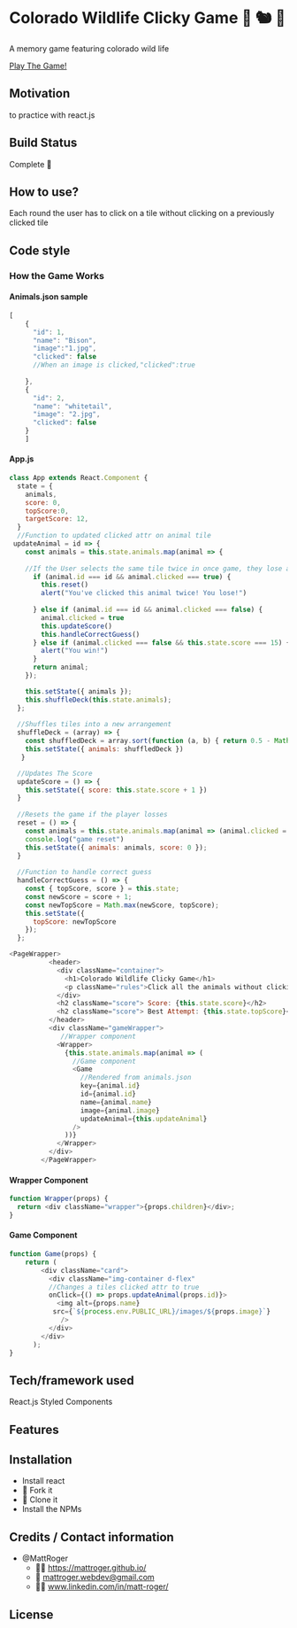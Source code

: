 # Colorado Wildlife Clicky Game :deer: :chipmunk:	:eagle:	
A memory game featuring colorado wild life

[Play The Game!](https://clickygame9999.herokuapp.com/)

## Motivation
to practice with react.js

## Build Status
Complete :checkered_flag:

## How to use?
Each round the user has to click on a tile without clicking on a previously clicked tile

## Code style

### How the Game Works
#### Animals.json sample
```javascript
[
    {
      "id": 1,
      "name": "Bison",
      "image":"1.jpg",
      "clicked": false
      //When an image is clicked,"clicked":true
      
    },
    {
      "id": 2,
      "name": "whitetail",
      "image": "2.jpg",
      "clicked": false
    }
    ]
````
#### App.js

````javascript
class App extends React.Component {
  state = {
    animals,
    score: 0,
    topScore:0,
    targetScore: 12,
  }
  //Function to updated clicked attr on animal tile
 updateAnimal = id => {
    const animals = this.state.animals.map(animal => {
    
    //If the User selects the same tile twice in once game, they lose and the game is reset
      if (animal.id === id && animal.clicked === true) {
        this.reset()
        alert("You've clicked this animal twice! You lose!")
        
      } else if (animal.id === id && animal.clicked === false) {
        animal.clicked = true
        this.updateScore()
        this.handleCorrectGuess()
      } else if (animal.clicked === false && this.state.score === 15) {
        alert("You win!")
      }
      return animal;
    });

    this.setState({ animals });
    this.shuffleDeck(this.state.animals);
  };
  
  //Shuffles tiles into a new arrangement
  shuffleDeck = (array) => {
    const shuffledDeck = array.sort(function (a, b) { return 0.5 - Math.random() });
    this.setState({ animals: shuffledDeck })
   }

  //Updates The Score
  updateScore = () => {
    this.setState({ score: this.state.score + 1 })
  }
  
  //Resets the game if the player losses
  reset = () => {
    const animals = this.state.animals.map(animal => (animal.clicked = false))
    console.log("game reset")
    this.setState({ animals: animals, score: 0 });
  }
  
  //Function to handle correct guess
  handleCorrectGuess = () => {
    const { topScore, score } = this.state;
    const newScore = score + 1;
    const newTopScore = Math.max(newScore, topScore);
    this.setState({           
      topScore: newTopScore
    });
  };

<PageWrapper>
          <header>
            <div className="container">
              <h1>Colorado Wildlife Clicky Game</h1>
              <p className="rules">Click all the animals without clicking the same animal twice!</p>
            </div>
            <h2 className="score"> Score: {this.state.score}</h2>
            <h2 className="score"> Best Attempt: {this.state.topScore}</h2>
          </header>
          <div className="gameWrapper">
             //Wrapper component
            <Wrapper>
              {this.state.animals.map(animal => (
                //Game component
                <Game
                  //Rendered from animals.json
                  key={animal.id}
                  id={animal.id}
                  name={animal.name}
                  image={animal.image}
                  updateAnimal={this.updateAnimal}
                />
              ))}
            </Wrapper>
          </div>
        </PageWrapper>
````
#### Wrapper Component
```javascript
function Wrapper(props) {
  return <div className="wrapper">{props.children}</div>;
}
````
#### Game Component

```javascript
function Game(props) {
    return (
        <div className="card">
          <div className="img-container d-flex" 
          //Changes a tiles clicked attr to true
          onClick={() => props.updateAnimal(props.id)}>
            <img alt={props.name} 
           src={`${process.env.PUBLIC_URL}/images/${props.image}`}
             />
          </div>
        </div>    
      );
}
````

## Tech/framework used
React.js Styled Components

## Features



## Installation
* Install react
* :trident: Fork it
* :sheep: Clone it
* Install the NPMs



## Credits / Contact information
* @MattRoger 
  * :man_office_worker: https://mattroger.github.io/
  * :e-mail: mattroger.webdev@gmail.com
  * :man_office_worker: www.linkedin.com/in/matt-roger/


## License
